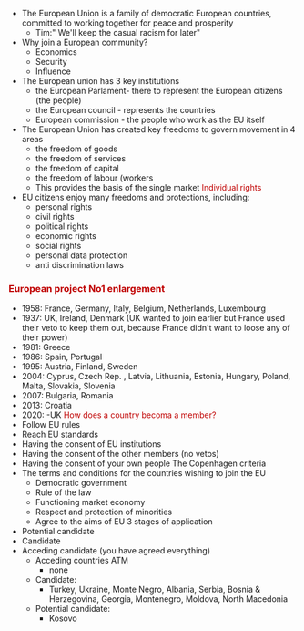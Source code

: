 - The European Union is a family of democratic European countries, committed to working together for peace and prosperity
	- Tim:" We'll keep the casual racism for later"
- Why join a European community?
	- Economics
	- Security
	- Influence
- The European union has 3 key institutions
	- the European Parlament- there to represent the European citizens (the people)
	- the European council - represents the countries
	- European commission - the people who work as the EU itself
- The European Union has created key freedoms to govern movement in 4 areas
	- the freedom of goods
	- the freedom of services
	- the freedom of capital
	- the freedom of labour (workers
	- This provides the basis of the single market
<font color="#c00000">Individual rights</font>
- EU citizens enjoy many freedoms and protections, including:
	- personal rights
	- civil rights
	- political rights
	- economic rights
	- social rights
	- personal data protection
	- anti discrimination laws
### <font color="#c00000">European project No1 enlargement</font>
- 1958: France, Germany, Italy, Belgium, Netherlands, Luxembourg
- 1937: UK, Ireland, Denmark (UK wanted to join earlier but France used their veto to keep them out, because France didn't want to loose any of their power)
- 1981: Greece
- 1986: Spain, Portugal
- 1995: Austria, Finland, Sweden
- 2004: Cyprus, Czech Rep. , Latvia, Lithuania, Estonia, Hungary, Poland, Malta, Slovakia, Slovenia
- 2007: Bulgaria, Romania
- 2013: Croatia
- 2020: -UK
<font color="#c00000">How does a country becoma a member?</font>
- Follow EU rules
- Reach EU standards
- Having the consent of EU institutions
- Having the consent of the other members (no vetos)
- Having the consent of your own people
The Copenhagen criteria
- The terms and conditions for the countries wishing to join the EU
	- Democratic government
	- Rule of the law
	- Functioning market economy
	- Respect and protection of minorities
	- Agree to the aims of EU
3 stages of application
- Potential candidate
- Candidate
- Acceding candidate (you have agreed everything)
	- Acceding countries ATM
		- none
	- Candidate:
		- Turkey, Ukraine, Monte Negro, Albania, Serbia, Bosnia & Herzegovina, Georgia, Montenegro, Moldova, North Macedonia
	- Potential candidate:
		- Kosovo

